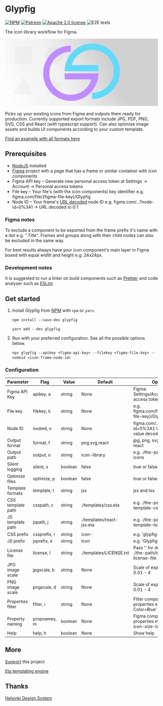 # Glypfig

[![NPM](https://img.shields.io/npm/v/glypfig/latest?style=flat-square&logo=npm)](https://www.npmjs.com/package/glypfig)
[![Patreon](https://img.shields.io/badge/Patreon-donate-blue?style=flat-square&logo=patreon)](https://www.patreon.com/Glypfig)
[![Apache 2.0 license](https://img.shields.io/badge/license-Apache%202.0-blue?style=flat-square&logo=apache)](https://www.apache.org/licenses/LICENSE-2.0)
![E2E tests](https://github.com/laitine/glypfig/actions/workflows/deploy-storybook.yml/badge.svg)

The icon library workflow for Figma.

![Glypfig icon library creator](https://raw.githubusercontent.com/laitine/glypfig/main/header.png)

Picks up your existing icons from Figma and outputs them ready for production. Currently supported export formats include JPG, PDF, PNG, SVG, CSS and React (with typescript support). Can also optimize image assets and builds UI components according to your custom template.

[Find an example with all formats here](https://laitine.github.io/glypfig/)

## Prerequisites

* [NodeJS](https://nodejs.org/) installed
* [Figma](https://www.figma.com/) project with a page that has a frame or similar container with icon components
* Figma API key – Generate new personal access token at Settings -> Account -> Personal access tokens
* File key – Your file's (with the icon components) key identifier e.g. figma.com/file/{figma-file-key}/Glypfig
* Node ID – Your frame's [URL decoded](https://www.urldecoder.io/) node ID e.g. figma.com/...?node-id=0%3A1 -> URL decoded to 0:1

### Figma notes

To exclude a component to be exported from the frame prefix it's name with a dot e.g. ".Title". Frames and groups along with their child nodes can also be excluded in the same way.

For best results always have your icon component's main layer in Figma boxed with equal width and height e.g. 24x24px.

### Development notes

It is suggested to run a linter on build components such as [Prettier](https://prettier.io/) and code analyser such as [ESLint](https://eslint.org/).

## Get started

1. Install Glypfig from [NPM](https://www.npmjs.com/package/glypfig) with `npm` or `yarn`.

    ```shell
    npm install --save-dev glypfig
    ```

    ```shell
    yarn add --dev glypfig
    ```

2. Run with your preferred configuration. See all the possible options below.

    ```shell
    npx glypfig --apikey <figma-api-key> --filekey <figma-file-key> --nodeid <icon-frame-node-id>
    ```

### Configuration

| Parameter         |  Flag          | Value   | Default                   | Options                                                      |
| ----------------- | -------------- | ------- | ------------------------- | ------------------------------------------------------------ |
| Figma API Key     | apikey, a      | string  | None                      | Figma: Settings/Account/Personal access tokens               |
| File key          | filekey, k     | string  | None                      | e.g. figma.com/file/{figma-file-key}/Glypfig                 |
| Node ID           | nodeid, n      | string  | None                      | figma.com/...?node-id=0%3A1 URL param value decoded to 0:1   |
| Output format     | format, f      | string  | png,svg,react             | jpg, png, svg, pdf, css and react                            |
| Output path       | output, o      | string  | icon-library              | e.g. ./the-path/to/your-icons                                |
| Silent logging    | silent, s      | boolean | false                     | true or false                                                |
| Optimize files    | optimize, p    | boolean | false                     | true or false                                                |
| Template formats  | template, t    | string  | jsx                       | jsx and tsx                                                  |
| CSS template path | csspath, c     | string  | ./templates/css.eta       | e.g. ./the-path/to/your-template-css.eta                     |
| JS template path  | jspath, j      | string  | ./templates/react-jsx.eta | e.g. ./the-path/to/your-template-tsx.eta                     |
| CSS prefix        | cssprefix, r   | string  | icon-                     | e.g. 'glypfig-'                                              |
| JS prefix         | jsprefix, e    | string  | Icon                      | e.g. 'Glypfig'                                               |
| License file      | license, l     | string  | ./templates/LICENSE.txt   | Pass '' for default or e.g. ./the-path/to/your-license-file  |
| JPG image scale   | jpgscale, b    | string  | None                      | Scale of exported image 0.01 - 4                             |
| PNG image scale   | pngscale, d    | string  | None                      | Scale of exported image 0.01 - 4                             |
| Properties filter | filter, i      | string  | None                      | Filter components by properties e.g. 'Size=XS, Color=Blue'   |
| Property naming   | propnames, m   | boolean | None                      | Figma component properties in name e.g. icon-size-large.svg  |
| Help              | help, h        | boolean | None                      | Show help                                                    |

## More

[Support](https://www.patreon.com/Glypfig) this project

[Eta templating engine](https://eta.js.org/)

## Thanks

[Helsinki Design System](https://github.com/City-of-Helsinki/helsinki-design-system)
